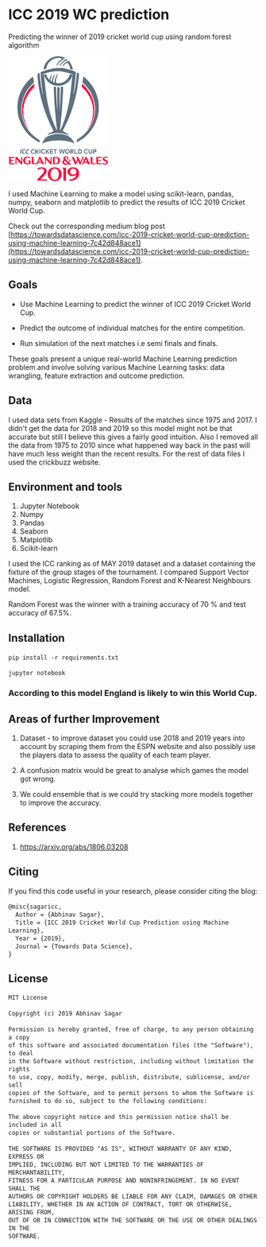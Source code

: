 # ICC 2019 WC prediction

Predicting the winner of 2019 cricket world cup using random forest algorithm

![WC Logo](wc.png)

I used Machine Learning to make a model using scikit-learn, pandas, numpy, seaborn and matplotlib to predict the results of ICC 2019 
Cricket World Cup. 

Check out the corresponding medium blog post [https://towardsdatascience.com/icc-2019-cricket-world-cup-prediction-using-machine-learning-7c42d848ace1](https://towardsdatascience.com/icc-2019-cricket-world-cup-prediction-using-machine-learning-7c42d848ace1).

## Goals

- Use Machine Learning to predict the winner of ICC 2019 Cricket World Cup.

- Predict the outcome of individual matches for the entire competition.

- Run simulation of the next matches i.e semi finals and finals.

These goals present a unique real-world Machine Learning prediction problem and involve solving various Machine Learning tasks: data wrangling, feature extraction and outcome prediction.

## Data

I used data sets from Kaggle - Results of the matches since 1975 and 2017. I didn't get the data for 2018 and 2019 so this model might not be that accurate but still I believe this gives a fairly good intuition. Also I removed all the data from 1975 to 2010 since what happened way back in the past will have much less weight than the recent results. For the rest of data files I used the crickbuzz website. 

## Environment and tools

1. Jupyter Notebook
2. Numpy
3. Pandas
4. Seaborn
5. Matplotlib
6. Scikit-learn

I used the ICC ranking as of MAY 2019 dataset and a dataset containing the fixture of the group stages of the tournament. I compared Support Vector Machines, Logistic Regression, Random Forest and K-Nearest Neighbours model.
        
Random Forest was the winner with a training accuracy of 70 % and test accuracy of 67.5%.

## Installation

`pip install -r requirements.txt`

`jupyter notebook`

### According to this model England is likely to win this World Cup.

## Areas of further Improvement

1. Dataset - to improve dataset you could use 2018 and 2019 years into account by scraping them from the ESPN website and also possibly use the players data to assess the quality of each team player.

2. A confusion matrix would be great to analyse which games the model got wrong.

3. We could ensemble that is we could try stacking more models together to improve the accuracy.

## References

1. https://arxiv.org/abs/1806.03208

## Citing

If you find this code useful in your research, please consider citing the blog:

```
@misc{sagaricc,
  Author = {Abhinav Sagar},
  Title = {ICC 2019 Cricket World Cup Prediction using Machine Learning},
  Year = {2019},
  Journal = {Towards Data Science},
}
```

## License

```
MIT License

Copyright (c) 2019 Abhinav Sagar

Permission is hereby granted, free of charge, to any person obtaining a copy
of this software and associated documentation files (the "Software"), to deal
in the Software without restriction, including without limitation the rights
to use, copy, modify, merge, publish, distribute, sublicense, and/or sell
copies of the Software, and to permit persons to whom the Software is
furnished to do so, subject to the following conditions:

The above copyright notice and this permission notice shall be included in all
copies or substantial portions of the Software.

THE SOFTWARE IS PROVIDED "AS IS", WITHOUT WARRANTY OF ANY KIND, EXPRESS OR
IMPLIED, INCLUDING BUT NOT LIMITED TO THE WARRANTIES OF MERCHANTABILITY,
FITNESS FOR A PARTICULAR PURPOSE AND NONINFRINGEMENT. IN NO EVENT SHALL THE
AUTHORS OR COPYRIGHT HOLDERS BE LIABLE FOR ANY CLAIM, DAMAGES OR OTHER
LIABILITY, WHETHER IN AN ACTION OF CONTRACT, TORT OR OTHERWISE, ARISING FROM,
OUT OF OR IN CONNECTION WITH THE SOFTWARE OR THE USE OR OTHER DEALINGS IN THE
SOFTWARE.
```
